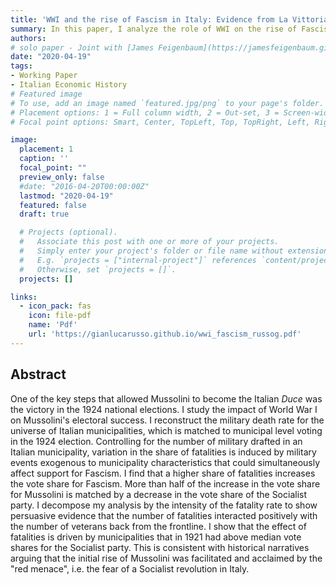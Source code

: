 ```yaml
---
title: 'WWI and the rise of Fascism in Italy: Evidence from La Vittoria Mutilata'
summary: In this paper, I analyze the role of WWI on the rise of Fascism in Italy
authors:
# solo paper - Joint with [James Feigenbaum](https://jamesfeigenbaum.github.io)
date: "2020-04-19"
tags:
- Working Paper
- Italian Economic History
# Featured image
# To use, add an image named `featured.jpg/png` to your page's folder.
# Placement options: 1 = Full column width, 2 = Out-set, 3 = Screen-width
# Focal point options: Smart, Center, TopLeft, Top, TopRight, Left, Right, BottomLeft, Bottom, BottomRight

image:
  placement: 1
  caption: ''
  focal_point: ""
  preview_only: false
  #date: "2016-04-20T00:00:00Z"
  lastmod: "2020-04-19"
  featured: false
  draft: true

  # Projects (optional).
  #   Associate this post with one or more of your projects.
  #   Simply enter your project's folder or file name without extension.
  #   E.g. `projects = ["internal-project"]` references `content/project/deep-learning/index.md`.
  #   Otherwise, set `projects = []`.
  projects: []

links:
  - icon_pack: fas
    icon: file-pdf
    name: 'Pdf'
    url: 'https://gianlucarusso.github.io/wwi_fascism_russog.pdf'
---
```


## Abstract

One of the key steps that allowed Mussolini to become the Italian *Duce* was the victory in the 1924 national elections.
I study the impact of World War I on Mussolini's electoral success. I reconstruct the military death rate for the universe of Italian municipalities, which is matched to municipal level voting in the 1924 election.
Controlling for the number of military drafted in an Italian municipality, variation in the share of fatalities is induced by military events exogenous to municipality characteristics that could simultaneously affect support for Fascism.
I find that a higher share of fatalities increases the vote share for Fascism. More than half of the increase in the vote share for Mussolini is matched by a decrease in the vote share of the Socialist party.
I decompose my analysis by the intensity of the fatality rate to show persuasive evidence that the number of fatalities interacted positively with the number of veterans back from the frontline. I show that the effect of fatalities is driven by municipalities that in 1921 had above median vote shares for the Socialist party.
This is consistent with historical narratives arguing that the initial rise of Mussolini was facilitated and acclaimed by the "red menace", i.e. the fear of a Socialist revolution in Italy.
